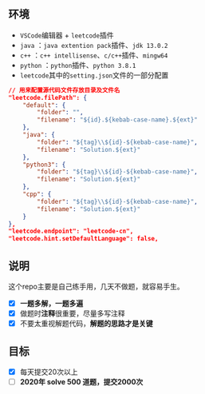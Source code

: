 ## 环境

* `VSCode`编辑器 + `leetcode`插件
* `java` ：`java extention pack`插件、`jdk 13.0.2`
* `c++` ：`c++ intellisense`、`c/c++`插件、`mingw64`
* `python` ：`python`插件、`python 3.8.1`
* `leetcode`其中的`setting.json`文件的一部分配置

```json
// 用来配置源代码文件存放目录及文件名
"leetcode.filePath": {
    "default": {
        "folder": "",
        "filename": "${id}.${kebab-case-name}.${ext}"
    },
    "java": {
        "folder": "${tag}\\${id}-${kebab-case-name}",
        "filename": "Solution.${ext}"
    },
    "python3": {
        "folder": "${tag}\\${id}-${kebab-case-name}",
        "filename": "Solution.${ext}"
    },
    "cpp": {
        "folder": "${tag}\\${id}-${kebab-case-name}",
        "filename": "Solution.${ext}"
    }
},
"leetcode.endpoint": "leetcode-cn",
"leetcode.hint.setDefaultLanguage": false,
```

## 说明

这个repo主要是自己练手用，几天不做题，就容易手生。

* [x] **一题多解，一题多遍**
* [x] 做题时**注释**很重要，尽量多写注释
* [x] 不要太重视解题代码，**解题的思路才是关键**

## 目标

* [x] 每天提交20次以上
* [ ] **2020年 solve 500 道题，提交2000次**
